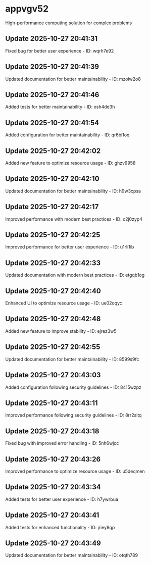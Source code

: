 # appvgv52
High-performance computing solution for complex problems

## Update 2025-10-27 20:41:31
Fixed bug for better user experience - ID: wqrh7e92


## Update 2025-10-27 20:41:39
Updated documentation for better maintainability - ID: mzoiw2o8


## Update 2025-10-27 20:41:46
Added tests for better maintainability - ID: osh4de3h


## Update 2025-10-27 20:41:54
Added configuration for better maintainability - ID: qr6bi1oq


## Update 2025-10-27 20:42:02
Added new feature to optimize resource usage - ID: ghzv9958


## Update 2025-10-27 20:42:10
Updated documentation for better maintainability - ID: h9w3cpsa


## Update 2025-10-27 20:42:17
Improved performance with modern best practices - ID: c2j0zyp4


## Update 2025-10-27 20:42:25
Improved performance for better user experience - ID: u1rli1ib


## Update 2025-10-27 20:42:33
Updated documentation with modern best practices - ID: etgqb1og


## Update 2025-10-27 20:42:40
Enhanced UI to optimize resource usage - ID: ue02oqyc


## Update 2025-10-27 20:42:48
Added new feature to improve stability - ID: ejrez3w5


## Update 2025-10-27 20:42:55
Updated documentation for better maintainability - ID: 8599s9fc


## Update 2025-10-27 20:43:03
Added configuration following security guidelines - ID: 8415wzpz


## Update 2025-10-27 20:43:11
Improved performance following security guidelines - ID: 8rr2sitq


## Update 2025-10-27 20:43:18
Fixed bug with improved error handling - ID: 5nh6wjcc


## Update 2025-10-27 20:43:26
Improved performance to optimize resource usage - ID: u5deqmen


## Update 2025-10-27 20:43:34
Added tests for better user experience - ID: h7ywrbua


## Update 2025-10-27 20:43:41
Added tests for enhanced functionality - ID: jriey8qp


## Update 2025-10-27 20:43:49
Updated documentation for better maintainability - ID: otqth789

